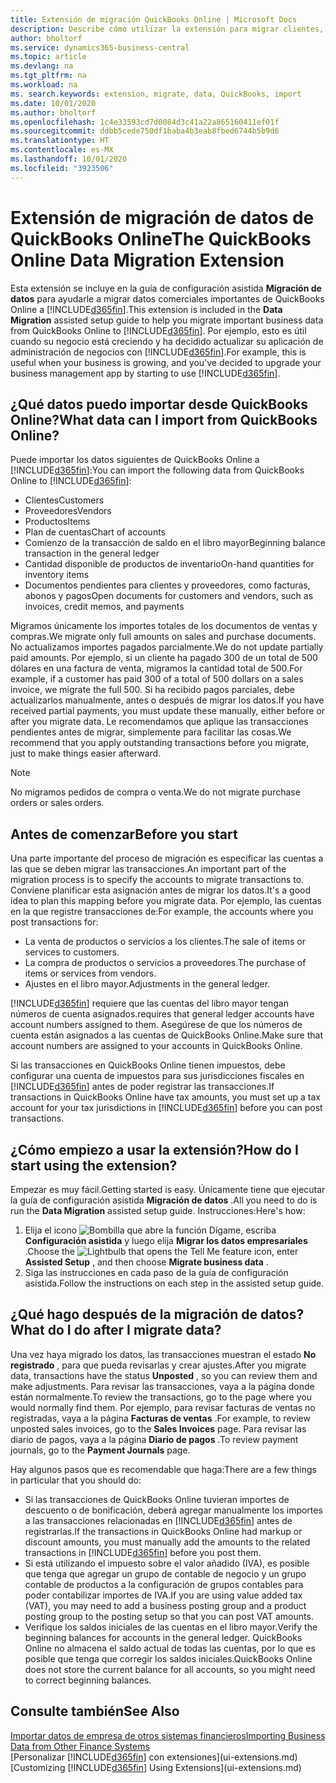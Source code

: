 ```yaml
---
title: Extensión de migración QuickBooks Online | Microsoft Docs
description: Describe cómo utilizar la extensión para migrar clientes, proveedores, elementos y cuentas de QuickBooks Online a Business Central.
author: bholtorf
ms.service: dynamics365-business-central
ms.topic: article
ms.devlang: na
ms.tgt_pltfrm: na
ms.workload: na
ms. search.keywords: extension, migrate, data, QuickBooks, import
ms.date: 10/01/2020
ms.author: bholtorf
ms.openlocfilehash: 1c4e33593cd7d0084d3c41a22a865160411ef01f
ms.sourcegitcommit: ddbb5cede750df1baba4b3eab8fbed6744b5b9d6
ms.translationtype: HT
ms.contentlocale: es-MX
ms.lasthandoff: 10/01/2020
ms.locfileid: "3923506"
---
```

# <a name="the-quickbooks-online-data-migration-extension"></a><span data-ttu-id="8d42e-103">Extensión de migración de datos de QuickBooks Online</span><span class="sxs-lookup"><span data-stu-id="8d42e-103">The QuickBooks Online Data Migration Extension</span></span>

<span data-ttu-id="8d42e-104">Esta extensión se incluye en la guía de configuración asistida **Migración de datos** para ayudarle a migrar datos comerciales importantes de QuickBooks Online a [!INCLUDE[d365fin](includes/d365fin_md.md)].</span><span class="sxs-lookup"><span data-stu-id="8d42e-104">This extension is included in the **Data Migration** assisted setup guide to help you migrate important business data from QuickBooks Online to [!INCLUDE[d365fin](includes/d365fin_md.md)].</span></span> <span data-ttu-id="8d42e-105">Por ejemplo, esto es útil cuando su negocio está creciendo y ha decidido actualizar su aplicación de administración de negocios con [!INCLUDE[d365fin](includes/d365fin_md.md)].</span><span class="sxs-lookup"><span data-stu-id="8d42e-105">For example, this is useful when your business is growing, and you've decided to upgrade your business management app by starting to use [!INCLUDE[d365fin](includes/d365fin_md.md)].</span></span>

## <a name="what-data-can-i-import-from-quickbooks-online"></a><span data-ttu-id="8d42e-106">¿Qué datos puedo importar desde QuickBooks Online?</span><span class="sxs-lookup"><span data-stu-id="8d42e-106">What data can I import from QuickBooks Online?</span></span>

<span data-ttu-id="8d42e-107">Puede importar los datos siguientes de QuickBooks Online a [!INCLUDE[d365fin](includes/d365fin_md.md)]:</span><span class="sxs-lookup"><span data-stu-id="8d42e-107">You can import the following data from QuickBooks Online to [!INCLUDE[d365fin](includes/d365fin_md.md)]:</span></span>  

* <span data-ttu-id="8d42e-108">Clientes</span><span class="sxs-lookup"><span data-stu-id="8d42e-108">Customers</span></span>
* <span data-ttu-id="8d42e-109">Proveedores</span><span class="sxs-lookup"><span data-stu-id="8d42e-109">Vendors</span></span>
* <span data-ttu-id="8d42e-110">Productos</span><span class="sxs-lookup"><span data-stu-id="8d42e-110">Items</span></span>
* <span data-ttu-id="8d42e-111">Plan de cuentas</span><span class="sxs-lookup"><span data-stu-id="8d42e-111">Chart of accounts</span></span>
* <span data-ttu-id="8d42e-112">Comienzo de la transacción de saldo en el libro mayor</span><span class="sxs-lookup"><span data-stu-id="8d42e-112">Beginning balance transaction in the general ledger</span></span>
* <span data-ttu-id="8d42e-113">Cantidad disponible de productos de inventario</span><span class="sxs-lookup"><span data-stu-id="8d42e-113">On-hand quantities for inventory items</span></span>
* <span data-ttu-id="8d42e-114">Documentos pendientes para clientes y proveedores, como facturas, abonos y pagos</span><span class="sxs-lookup"><span data-stu-id="8d42e-114">Open documents for customers and vendors, such as invoices, credit memos, and payments</span></span>

<span data-ttu-id="8d42e-115">Migramos únicamente los importes totales de los documentos de ventas y compras.</span><span class="sxs-lookup"><span data-stu-id="8d42e-115">We migrate only full amounts on sales and purchase documents.</span></span> <span data-ttu-id="8d42e-116">No actualizamos importes pagados parcialmente.</span><span class="sxs-lookup"><span data-stu-id="8d42e-116">We do not update partially paid amounts.</span></span> <span data-ttu-id="8d42e-117">Por ejemplo, si un cliente ha pagado 300 de un total de 500 dólares en una factura de venta, migramos la cantidad total de 500.</span><span class="sxs-lookup"><span data-stu-id="8d42e-117">For example, if a customer has paid 300 of a total of 500 dollars on a sales invoice, we migrate the full 500.</span></span> <span data-ttu-id="8d42e-118">Si ha recibido pagos parciales, debe actualizarlos manualmente, antes o después de migrar los datos.</span><span class="sxs-lookup"><span data-stu-id="8d42e-118">If you have received partial payments, you must update these manually, either before or after you migrate data.</span></span> <span data-ttu-id="8d42e-119">Le recomendamos que aplique las transacciones pendientes antes de migrar, simplemente para facilitar las cosas.</span><span class="sxs-lookup"><span data-stu-id="8d42e-119">We recommend that you apply outstanding transactions before you migrate, just to make things easier afterward.</span></span>

> [!NOTE]  
> <span data-ttu-id="8d42e-120">No migramos pedidos de compra o venta.</span><span class="sxs-lookup"><span data-stu-id="8d42e-120">We do not migrate purchase orders or sales orders.</span></span>

## <a name="before-you-start"></a><span data-ttu-id="8d42e-121">Antes de comenzar</span><span class="sxs-lookup"><span data-stu-id="8d42e-121">Before you start</span></span>

<span data-ttu-id="8d42e-122">Una parte importante del proceso de migración es especificar las cuentas a las que se deben migrar las transacciones.</span><span class="sxs-lookup"><span data-stu-id="8d42e-122">An important part of the migration process is to specify the accounts to migrate transactions to.</span></span> <span data-ttu-id="8d42e-123">Conviene planificar esta asignación antes de migrar los datos.</span><span class="sxs-lookup"><span data-stu-id="8d42e-123">It's a good idea to plan this mapping before you migrate data.</span></span> <span data-ttu-id="8d42e-124">Por ejemplo, las cuentas en la que registre transacciones de:</span><span class="sxs-lookup"><span data-stu-id="8d42e-124">For example, the accounts where you post transactions for:</span></span>  

* <span data-ttu-id="8d42e-125">La venta de productos o servicios a los clientes.</span><span class="sxs-lookup"><span data-stu-id="8d42e-125">The sale of items or services to customers.</span></span>
* <span data-ttu-id="8d42e-126">La compra de productos o servicios a proveedores.</span><span class="sxs-lookup"><span data-stu-id="8d42e-126">The purchase of items or services from vendors.</span></span>  
* <span data-ttu-id="8d42e-127">Ajustes en el libro mayor.</span><span class="sxs-lookup"><span data-stu-id="8d42e-127">Adjustments in the general ledger.</span></span>  

[!INCLUDE[d365fin](includes/d365fin_md.md)] <span data-ttu-id="8d42e-128">requiere que las cuentas del libro mayor tengan números de cuenta asignados.</span><span class="sxs-lookup"><span data-stu-id="8d42e-128">requires that general ledger accounts have account numbers assigned to them.</span></span> <span data-ttu-id="8d42e-129">Asegúrese de que los números de cuenta están asignados a las cuentas de QuickBooks Online.</span><span class="sxs-lookup"><span data-stu-id="8d42e-129">Make sure that account numbers are assigned to your accounts in QuickBooks Online.</span></span>

<span data-ttu-id="8d42e-130">Si las transacciones en QuickBooks Online tienen impuestos, debe configurar una cuenta de impuestos para sus jurisdicciones fiscales en [!INCLUDE[d365fin](includes/d365fin_md.md)] antes de poder registrar las transacciones.</span><span class="sxs-lookup"><span data-stu-id="8d42e-130">If transactions in QuickBooks Online have tax amounts, you must set up a tax account for your tax jurisdictions in [!INCLUDE[d365fin](includes/d365fin_md.md)] before you can post transactions.</span></span>

## <a name="how-do-i-start-using-the-extension"></a><span data-ttu-id="8d42e-131">¿Cómo empiezo a usar la extensión?</span><span class="sxs-lookup"><span data-stu-id="8d42e-131">How do I start using the extension?</span></span>

<span data-ttu-id="8d42e-132">Empezar es muy fácil.</span><span class="sxs-lookup"><span data-stu-id="8d42e-132">Getting started is easy.</span></span> <span data-ttu-id="8d42e-133">Únicamente tiene que ejecutar la guía de configuración asistida **Migración de datos** .</span><span class="sxs-lookup"><span data-stu-id="8d42e-133">All you need to do is run the **Data Migration** assisted setup guide.</span></span> <span data-ttu-id="8d42e-134">Instrucciones:</span><span class="sxs-lookup"><span data-stu-id="8d42e-134">Here's how:</span></span>

1. <span data-ttu-id="8d42e-135">Elija el icono ![Bombilla que abre la función Dígame](media/ui-search/search_small.png "Dígame qué desea hacer"), escriba **Configuración asistida** y luego elija **Migrar los datos empresariales** .</span><span class="sxs-lookup"><span data-stu-id="8d42e-135">Choose the ![Lightbulb that opens the Tell Me feature](media/ui-search/search_small.png "Tell me what you want to do") icon, enter **Assisted Setup** , and then choose **Migrate business data** .</span></span>
2. <span data-ttu-id="8d42e-136">Siga las instrucciones en cada paso de la guía de configuración asistida.</span><span class="sxs-lookup"><span data-stu-id="8d42e-136">Follow the instructions on each step in the assisted setup guide.</span></span>

## <a name="what-do-i-do-after-i-migrate-data"></a><span data-ttu-id="8d42e-137">¿Qué hago después de la migración de datos?</span><span class="sxs-lookup"><span data-stu-id="8d42e-137">What do I do after I migrate data?</span></span>

<span data-ttu-id="8d42e-138">Una vez haya migrado los datos, las transacciones muestran el estado **No registrado** , para que pueda revisarlas y crear ajustes.</span><span class="sxs-lookup"><span data-stu-id="8d42e-138">After you migrate data, transactions have the status **Unposted** , so you can review them and make adjustments.</span></span> <span data-ttu-id="8d42e-139">Para revisar las transacciones, vaya a la página donde están normalmente.</span><span class="sxs-lookup"><span data-stu-id="8d42e-139">To review the transactions, go to the page where you would normally find them.</span></span> <span data-ttu-id="8d42e-140">Por ejemplo, para revisar facturas de ventas no registradas, vaya a la página **Facturas de ventas** .</span><span class="sxs-lookup"><span data-stu-id="8d42e-140">For example, to review unposted sales invoices, go to the **Sales Invoices** page.</span></span> <span data-ttu-id="8d42e-141">Para revisar las diario de pagos, vaya a la página **Diario de pagos** .</span><span class="sxs-lookup"><span data-stu-id="8d42e-141">To review payment journals, go to the **Payment Journals** page.</span></span>  

<span data-ttu-id="8d42e-142">Hay algunos pasos que es recomendable que haga:</span><span class="sxs-lookup"><span data-stu-id="8d42e-142">There are a few things in particular that you should do:</span></span>

* <span data-ttu-id="8d42e-143">Si las transacciones de QuickBooks Online tuvieran importes de descuento o de bonificación, deberá agregar manualmente los importes a las transacciones relacionadas en [!INCLUDE[d365fin](includes/d365fin_md.md)] antes de registrarlas.</span><span class="sxs-lookup"><span data-stu-id="8d42e-143">If the transactions in QuickBooks Online had markup or discount amounts, you must manually add the amounts to the related transactions in [!INCLUDE[d365fin](includes/d365fin_md.md)] before you post them.</span></span>
* <span data-ttu-id="8d42e-144">Si está utilizando el impuesto sobre el valor añadido (IVA), es posible que tenga que agregar un grupo de contable de negocio y un grupo contable de productos a la configuración de grupos contables para poder contabilizar importes de IVA.</span><span class="sxs-lookup"><span data-stu-id="8d42e-144">If you are using value added tax (VAT), you may need to add a business posting group and a product posting group to the posting setup so that you can post VAT amounts.</span></span>
* <span data-ttu-id="8d42e-145">Verifique los saldos iniciales de las cuentas en el libro mayor.</span><span class="sxs-lookup"><span data-stu-id="8d42e-145">Verify the beginning balances for accounts in the general ledger.</span></span> <span data-ttu-id="8d42e-146">QuickBooks Online no almacena el saldo actual de todas las cuentas, por lo que es posible que tenga que corregir los saldos iniciales.</span><span class="sxs-lookup"><span data-stu-id="8d42e-146">QuickBooks Online does not store the current balance for all accounts, so you might need to correct beginning balances.</span></span>

## <a name="see-also"></a><span data-ttu-id="8d42e-147">Consulte también</span><span class="sxs-lookup"><span data-stu-id="8d42e-147">See Also</span></span>

[<span data-ttu-id="8d42e-148">Importar datos de empresa de otros sistemas financieros</span><span class="sxs-lookup"><span data-stu-id="8d42e-148">Importing Business Data from Other Finance Systems</span></span>](across-import-data-configuration-packages.md)  
<span data-ttu-id="8d42e-149">[Personalizar [!INCLUDE[d365fin](includes/d365fin_md.md)] con extensiones](ui-extensions.md)</span><span class="sxs-lookup"><span data-stu-id="8d42e-149">[Customizing [!INCLUDE[d365fin](includes/d365fin_md.md)] Using Extensions](ui-extensions.md)</span></span>  
